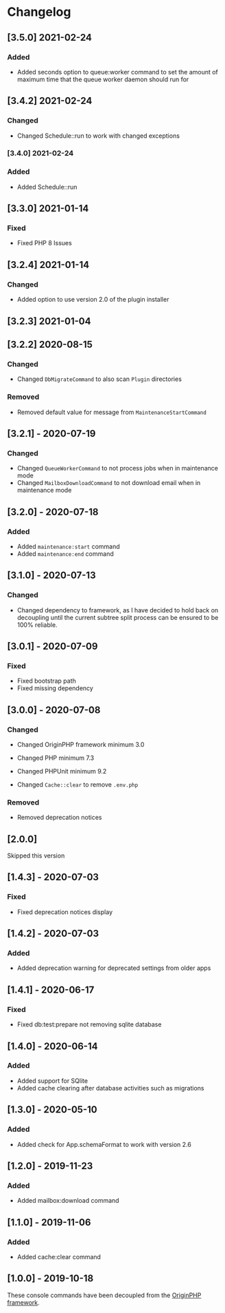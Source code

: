 # Changelog

## [3.5.0] 2021-02-24

### Added

- Added seconds option to queue:worker command to set the amount of maximum time that the queue worker daemon should run for

## [3.4.2] 2021-02-24

### Changed

- Changed Schedule::run to work with changed exceptions

### [3.4.0] 2021-02-24

### Added

- Added Schedule::run

## [3.3.0] 2021-01-14

### Fixed

- Fixed PHP 8 Issues

## [3.2.4] 2021-01-14

### Changed

- Added option to use version 2.0 of the plugin installer

## [3.2.3] 2021-01-04

## [3.2.2] 2020-08-15

### Changed

- Changed `DbMigrateCommand` to also scan `Plugin` directories

### Removed

- Removed default value for message from `MaintenanceStartCommand`

## [3.2.1] - 2020-07-19

### Changed

- Changed `QueueWorkerCommand` to not process jobs when in maintenance mode
- Changed `MailboxDownloadCommand` to not download email when in maintenance mode

## [3.2.0] - 2020-07-18

### Added

- Added `maintenance:start` command
- Added `maintenance:end` command

## [3.1.0] - 2020-07-13

### Changed

- Changed dependency to framework, as I have decided to hold back on decoupling until the current subtree split process can be ensured to be 100% reliable.

## [3.0.1] - 2020-07-09

### Fixed

- Fixed bootstrap path
- Fixed missing dependency

## [3.0.0] - 2020-07-08

### Changed

- Changed OriginPHP framework minimum 3.0
- Changed PHP minimum 7.3
- Changed PHPUnit minimum 9.2

- Changed `Cache::clear` to remove `.env.php`

### Removed

- Removed deprecation notices

## [2.0.0]

Skipped this version

## [1.4.3] - 2020-07-03

### Fixed

- Fixed deprecation notices display

## [1.4.2] - 2020-07-03

### Added

- Added deprecation warning for deprecated settings from older apps

## [1.4.1] - 2020-06-17

### Fixed

- Fixed db:test:prepare not removing sqlite database

## [1.4.0] - 2020-06-14

### Added

- Added support for SQlite
- Added cache clearing after database activities such as migrations

## [1.3.0] - 2020-05-10

### Added

- Added check for App.schemaFormat to work with version 2.6

## [1.2.0] - 2019-11-23

### Added

- Added mailbox:download command

## [1.1.0] - 2019-11-06

### Added

- Added cache:clear command

## [1.0.0] - 2019-10-18

These console commands have been decoupled from the [OriginPHP framework](https://www.originphp.com/).
